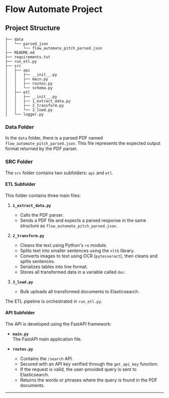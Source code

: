 # Flow Automate Project

## Project Structure

```text
├── data
│   └── parsed_json
│       └── flow_automate_pitch_parsed.json
├── README.md
├── requirements.txt
├── run_etl.py
├── src
│   ├── api
│   │   ├── __init__.py
│   │   ├── main.py
│   │   ├── routes.py
│   │   └── schema.py
│   ├── etl
│   │   ├── __init__.py
│   │   ├── 1_extract_data.py
│   │   ├── 2_transform.py
│   │   └── 3_load.py
│   └── logger.py
```


### **Data Folder**
In the `data` folder, there is a parsed PDF named `flow_automate_pitch_parsed.json`. This file represents the expected output format returned by the PDF parser.

### **SRC Folder**
The `src` folder contains two subfolders: `api` and `etl`.

#### **ETL Subfolder**
This folder contains three main files:

1. **`1_extract_data.py`**  
   - Calls the PDF parser.
   - Sends a PDF file and expects a parsed response in the same structure as `flow_automate_pitch_parsed.json`.

2. **`2_transform.py`**  
   - Cleans the text using Python's `re` module.
   - Splits text into smaller sentences using the `nltk` library.
   - Converts images to text using OCR (`pytesseract`), then cleans and splits sentences.
   - Serializes tables into line format.
   - Stores all transformed data in a variable called `doc`.

3. **`3_load.py`**  
   - Bulk uploads all transformed documents to Elasticsearch.

The ETL pipeline is orchestrated in `run_etl.py`.

#### **API Subfolder**
The API is developed using the FastAPI framework:

- **`main.py`**  
  The FastAPI main application file.

- **`routes.py`**  
  - Contains the `/search` API.
  - Secured with an API key verified through the `get_api_key` function.
  - If the request is valid, the user-provided query is sent to Elasticsearch.
  - Returns the words or phrases where the query is found in the PDF documents.

---

